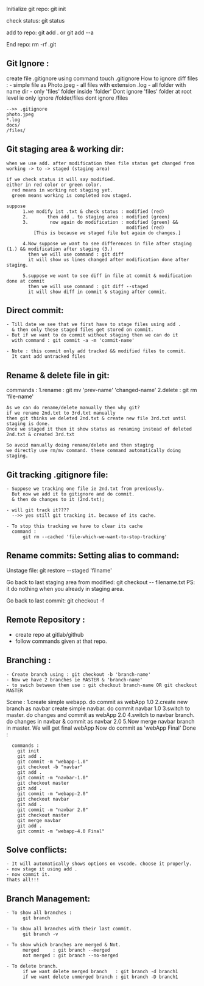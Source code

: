 Initialize git repo:
  git init

check status:
  git status

add to repo:
  git add . or git add --a

End repo:
  rm -rf .git


Git Ignore :
-------------
  create file .gitignore using command touch .gitignore
  How to ignore diff files :
    - simple file as Photo.jpeg
    - all files with extension .log
    - all folder with name dir
    - only 'files' folder inside 'folder' Dont ignore 'files' folder at root level
      ie only ignore /folder/files
         dont ignore /files

    -->> .gitignore
    photo.jpeg
    *.log
    docs/
    /files/


  Git staging area & working dir:
  --------------------------------
    when we use add. after modification then file status get changed from
    working -> to -> staged (staging area)

    if we check status it will say modified.
    either in red color or green color.
      red means in working not staging yet.
      green means working is completed now staged.

    suppose
          1.we modify 1st .txt & check status : modified (red)
          2.       then add . to staging area : modified (green)
          3.        now again do modification : modified (green) &&
                                                modified (red)
              [This is because we staged file but again do changes.]

          4.Now suppose we want to see differences in file after staging (1.) && modification after staging (3.)
            then we will use command : git diff
            it will show us lines changed after modification done after staging.

          5.suppose we want to see diff in file at commit & modification done at commit
            then we will use command : git diff --staged
            it will show diff in commit & staging after commit.


Direct commit:
--------------
    - Till date we see that we first have to stage files using add .
      & then only these staged files get stored on commit.
    - But if we want to do commit without staging then we can do it
      with command : git commit -a -m 'commit-name'

    - Note : this commit only add tracked && modified files to commit.
      It cant add untracked files


Rename & delete file in git:
-----------------------------
  commands :
    1.rename : git mv 'prev-name' 'changed-name'
    2.delete : git rm 'file-name'

    As we can do rename/delete manually then why git?
    if we rename 2nd.txt to 3rd.txt manually
    then git thinks we deleted 2nd.txt & create new file 3rd.txt until staging is done.
    Once we staged it then it show status as renaming instead of deleted 2nd.txt & created 3rd.txt

    So avoid manually doing rename/delete and then staging
    we directly use rm/mv command. these command automatically doing staging.


Git tracking .gitignore file:
-----------------------------
    - Suppose we tracking one file ie 2nd.txt from previously.
      But now we add it to gitignore and do commit.
      & then do changes to it (2nd.txt);

    - will git track it????
      -->> yes still git tracking it. because of its cache.

    - To stop this tracking we have to clear its cache
      command :
          git rm --cached 'file-which-we-want-to-stop-tracking'


Rename commits:
Setting alias to command:
-----------------

Unstage file:
    git restore --staged 'filname'

Go back to last staging area from modified:
    git checkout -- filename.txt
    PS: it do nothing when you already in staging area.

Go back to last commit:
    git checkout -f

Remote Repository :
------------------
  - create repo at gitlab/github
  - follow commands given at that repo.

Branching :
-----------
    - Create branch using : git checkout -b 'branch-name'
    - Now we have 2 branches ie MASTER & 'branch-name'
    - to swich between them use : git checkout branch-name OR git checkout MASTER

Scene :
      1.create simple webapp. do commit as webApp 1.0
      2.create new branch as navbar
        create simple navbar. do commit navbar 1.0
      3.switch to master. do changes and commit as webApp 2.0
      4.switch to navbar branch. do changes in navbar & commit as navbar 2.0
      5.Now merge navbar branch in master.
      We will get final webApp Now do commit as 'webApp Final'
      Done :

      commands :
        git init
        git add .
        git commit -m "webapp-1.0"
        git checkout -b "navbar"
        git add .
        git commit -m "navbar-1.0"
        git checkout master
        git add .
        git commit -m "webapp-2.0"
        git checkout navbar
        git add .
        git commit -m "navbar 2.0"
        git checkout master
        git merge navbar
        git add .
        git commit -m "webapp-4.0 Final"


Solve conflicts:
-----------------
    - It will automatically shows options on vscode. choose it properly.
    - now stage it using add .
    - now commit it.
    Thats all!!!

Branch Management:
------------------
    - To show all branches :
          git branch
    
    - To show all branches with their last commit.
          git branch -v

    - To show which branches are merged & Not.
          merged     : git branch --merged
          not merged : git branch --no-merged

    - To delete branch.
          if we want delete merged branch   : git branch -d branch1
          if we want delete unmerged branch : git branch -D branch1
